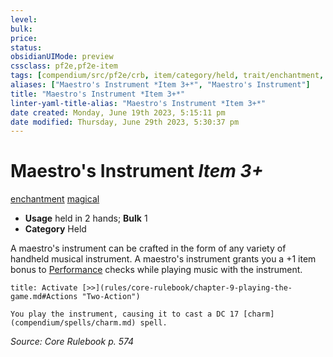 ```yaml
---
level:
bulk:
price:
status:
obsidianUIMode: preview
cssclass: pf2e,pf2e-item
tags: [compendium/src/pf2e/crb, item/category/held, trait/enchantment, trait/magical]
aliases: ["Maestro's Instrument *Item 3+*", "Maestro's Instrument"]
title: "Maestro's Instrument *Item 3+*"
linter-yaml-title-alias: "Maestro's Instrument *Item 3+*"
date created: Monday, June 19th 2023, 5:15:11 pm
date modified: Thursday, June 29th 2023, 5:30:37 pm
---
```


# Maestro's Instrument *Item 3+*

[enchantment](rules/traits/enchantment.md) [magical](rules/traits/magical.md)  

- **Usage** held in 2 hands; **Bulk** 1
- **Category** Held

A maestro's instrument can be crafted in the form of any variety of handheld musical instrument. A maestro's instrument grants you a +1 item bonus to [Performance](compendium/skills.md#Performance) checks while playing music with the instrument.

```ad-embed-ability
title: Activate [>>](rules/core-rulebook/chapter-9-playing-the-game.md#Actions "Two-Action")

You play the instrument, causing it to cast a DC 17 [charm](compendium/spells/charm.md) spell.
```

*Source: Core Rulebook p. 574*
